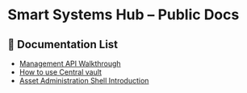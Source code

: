 # Smart Systems Hub – Public Docs

## 📘 Documentation List

- [Management API Walkthrough](Management-API-Overview.md)
- [How to use Central vault](How-to-use-central-vault.md)
- [Asset Administration Shell Introduction](Asset-Administration-Shell-Introduction.md)